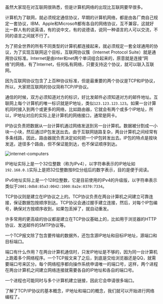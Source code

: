 
虽然大家现在对互联网很熟悉，但是计算机网络的出现比互联网要早很多。

计算机为了联网，就必须规定通信协议，早期的计算机网络，都是由各厂商自己规定一套协议，IBM、Apple和Microsoft都有各自的网络协议，互不兼容，这就好比一群人有的说英语，有的说中文，有的说德语，说同一种语言的人可以交流，不同的语言之间就不行了。

为了把全世界的所有不同类型的计算机都连接起来，就必须规定一套全球通用的协议，为了实现互联网这个目标，互联网协议簇（Internet Protocol Suite）就是通用协议标准。Internet是由inter和net两个单词组合起来的，原意就是连接“网络”的网络，有了Internet，任何私有网络，只要支持这个协议，就可以联入互联网。

因为互联网协议包含了上百种协议标准，但是最重要的两个协议是TCP和IP协议，所以，大家把互联网的协议简称TCP/IP协议。

通信的时候，双方必须知道对方的标识，好比发邮件必须知道对方的邮件地址。互联网上每个计算机的唯一标识就是IP地址，类似`123.123.123.123`。如果一台计算机同时接入到两个或更多的网络，比如路由器，它就会有两个或多个IP地址，所以，IP地址对应的实际上是计算机的网络接口，通常是网卡。

IP协议负责把数据从一台计算机通过网络发送到另一台计算机。数据被分割成一小块一小块，然后通过IP包发送出去。由于互联网链路复杂，两台计算机之间经常有多条线路，因此，路由器就负责决定如何把一个IP包转发出去。IP包的特点是按块发送，途径多个路由，但不保证能到达，也不保证顺序到达。

<img alt="internet-computers" data-src="/files/attachments/972515044819040" src="/static/img/loading.svg"/>

IP地址实际上是一个32位整数（称为IPv4），以字符串表示的IP地址如`192.168.0.1`实际上是把32位整数按8位分组后的数字表示，目的是便于阅读。

IPv6地址实际上是一个128位整数，它是目前使用的IPv4的升级版，以字符串表示类似于`2001:0db8:85a3:0042:1000:8a2e:0370:7334`。

TCP协议则是建立在IP协议之上的。TCP协议负责在两台计算机之间建立可靠连接，保证数据包按顺序到达。TCP协议会通过握手建立连接，然后，对每个IP包编号，确保对方按顺序收到，如果包丢掉了，就自动重发。

许多常用的更高级的协议都是建立在TCP协议基础上的，比如用于浏览器的HTTP协议、发送邮件的SMTP协议等。

一个TCP报文除了包含要传输的数据外，还包含源IP地址和目标IP地址，源端口和目标端口。

端口有什么作用？在两台计算机通信时，只发IP地址是不够的，因为同一台计算机上跑着多个网络程序。一个TCP报文来了之后，到底是交给浏览器还是QQ，就需要端口号来区分。每个网络程序都向操作系统申请唯一的端口号，这样，两个进程在两台计算机之间建立网络连接就需要各自的IP地址和各自的端口号。

一个进程也可能同时与多个计算机建立链接，因此它会申请很多端口。

了解了TCP/IP协议的基本概念，IP地址和端口的概念，我们就可以开始进行网络编程了。
